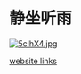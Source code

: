 # 静坐听雨

[![5clhX4.jpg](https://z3.ax1x.com/2021/10/22/5clhX4.jpg)](https://imgtu.com/i/5clhX4)


[website links](https://www.cnblogs.com/Amy-xue/p/15680783.html)
